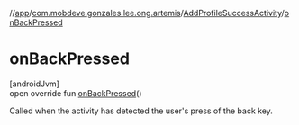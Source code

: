 //[app](../../../index.md)/[com.mobdeve.gonzales.lee.ong.artemis](../index.md)/[AddProfileSuccessActivity](index.md)/[onBackPressed](on-back-pressed.md)

# onBackPressed

[androidJvm]\
open override fun [onBackPressed](on-back-pressed.md)()

Called when the activity has detected the user's press of the back key.
